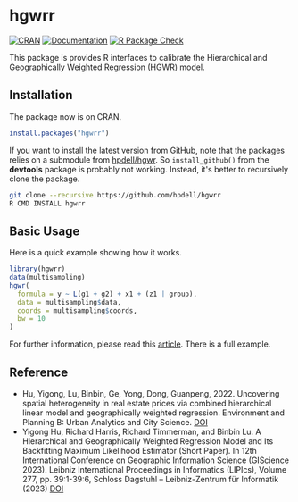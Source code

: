 # hgwrr

[![CRAN](https://www.r-pkg.org/badges/version/hgwrr)](https://cran.r-project.org/package=hgwrr)
[![Documentation](https://img.shields.io/badge/Documentation-blue)](https://hpdell.github.io/hgwrr)
[![R Package Check](https://github.com/HPDell/hgwrr/actions/workflows/R.yml/badge.svg)](https://github.com/HPDell/hgwrr/actions/workflows/R.yml)

This package is provides R interfaces to calibrate the Hierarchical and Geographically Weighted Regression (HGWR) model.

## Installation

The package now is on CRAN.

```R
install.packages("hgwrr")
```

If you want to install the latest version from GitHub, note that the packages relies on a submodule from [hpdell/hgwr](https://github.com/hpdell/hgwr). So `install_github()` from the **devtools** package is probably not working. Instead, it's better to recursively clone the package.

```bash
git clone --recursive https://github.com/hpdell/hgwrr
R CMD INSTALL hgwrr
```

## Basic Usage

Here is a quick example showing how it works.

```r
library(hgwrr)
data(multisampling)
hgwr(
  formula = y ~ L(g1 + g2) + x1 + (z1 | group),
  data = multisampling$data,
  coords = multisampling$coords,
  bw = 10
)
```

For further information, please read this [article](https://hpdell.github.io/hgwrr/articles/introduction.html).
There is a full example.

## Reference

- Hu, Yigong, Lu, Binbin, Ge, Yong, Dong, Guanpeng, 2022. Uncovering spatial heterogeneity in real estate prices via combined hierarchical linear model and geographically weighted regression. Environment and Planning B: Urban Analytics and City Science. [DOI](https://journals.sagepub.com/doi/10.1177/23998083211063885)
- Yigong Hu, Richard Harris, Richard Timmerman, and Binbin Lu. A Hierarchical and Geographically Weighted Regression Model and Its Backfitting Maximum Likelihood Estimator (Short Paper). In 12th International Conference on Geographic Information Science (GIScience 2023). Leibniz International Proceedings in Informatics (LIPIcs), Volume 277, pp. 39:1-39:6, Schloss Dagstuhl – Leibniz-Zentrum für Informatik (2023)
  [DOI](https://doi.org/10.4230/LIPIcs.GIScience.2023.39)
